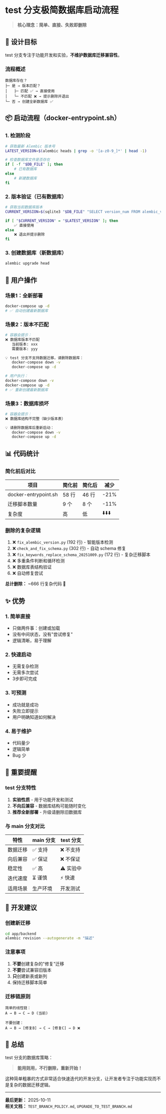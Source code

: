 # test 分支极简数据库启动流程

> **核心理念：简单、直接、失败即删除**

## 🎯 设计目标

test 分支专注于功能开发和实验，**不维护数据库迁移兼容性**。

### 流程概述

```
数据库存在？
├─ 是 → 版本匹配？
│   ├─ 匹配 ✅ → 直接使用
│   └─ 不匹配 ❌ → 提示删除并退出
└─ 否 → 创建全新数据库 ✅
```

## 📦 启动流程（docker-entrypoint.sh）

### 1. 检测阶段

```bash
# 获取最新 Alembic 版本号
LATEST_VERSION=$(alembic heads | grep -o '[a-z0-9_]*' | head -1)

# 检查数据库文件是否存在
if [ -f "$DB_FILE" ]; then
    # 已有数据库
else
    # 新建数据库
fi
```

### 2. 版本验证（已有数据库）

```bash
# 获取当前数据库版本
CURRENT_VERSION=$(sqlite3 "$DB_FILE" "SELECT version_num FROM alembic_version")

if [ "$CURRENT_VERSION" = "$LATEST_VERSION" ]; then
    ✅ 直接使用
else
    ❌ 退出并提示删除
fi
```

### 3. 创建数据库（新数据库）

```bash
alembic upgrade head
```

## 🔧 用户操作

### 场景1：全新部署

```bash
docker-compose up -d
# ✅ 自动创建最新数据库
```

### 场景2：版本不匹配

```bash
# 容器会提示：
❌ 数据库版本不匹配
   当前版本: xxx
   需要版本: yyy

💡 test 分支不支持数据迁移，请删除数据库：
   docker-compose down -v
   docker-compose up -d

# 用户执行：
docker-compose down -v
docker-compose up -d
# ✅ 重新创建最新数据库
```

### 场景3：数据库损坏

```bash
# 容器会提示：
❌ 数据库结构不完整（缺少版本表）

💡 请删除数据库后重新启动：
   docker-compose down -v
   docker-compose up -d
```

## 📊 代码统计

### 简化前后对比

| 项目 | 简化前 | 简化后 | 减少 |
|------|--------|--------|------|
| docker-entrypoint.sh | 58 行 | 46 行 | -21% |
| 迁移脚本数量 | 9 个 | 8 个 | -11% |
| 复杂度 | 高 | 低 | ⬇️⬇️⬇️ |

### 删除的复杂逻辑

1. ❌ `fix_alembic_version.py` (192 行) - 智能版本检测
2. ❌ `check_and_fix_schema.py` (302 行) - 自动 schema 修复
3. ❌ `fix_keywords_replace_schema_20251009.py` (172 行) - 复杂迁移脚本
4. ❌ 多重条件判断和循环检测
5. ❌ 数据库表结构验证
6. ❌ 自动修复尝试

**总计删除：** ~666 行复杂代码 🎉

## ✨ 优势

### 1. **简单直接**
- 只做两件事：创建或加载
- 没有中间状态，没有"尝试修复"
- 逻辑清晰，易于理解

### 2. **快速启动**
- 无需复杂检测
- 无需多次尝试
- 3步即可完成

### 3. **可预测**
- 成功就是成功
- 失败立即提示
- 用户明确知道如何解决

### 4. **易于维护**
- 代码量少
- 逻辑简单
- Bug 少

## 🚨 重要提醒

### test 分支特性

1. **实验性质** - 用于功能开发和测试
2. **不向后兼容** - 数据库结构可能随时变化
3. **推荐全新部署** - 升级请删除旧数据库

### 与 main 分支对比

| 特性 | main 分支 | test 分支 |
|------|-----------|-----------|
| 数据迁移 | ✅ 支持 | ❌ 不支持 |
| 向后兼容 | ✅ 保证 | ❌ 不保证 |
| 稳定性 | ✅ 高 | ⚠️ 实验中 |
| 迭代速度 | ⏳ 谨慎 | ⚡ 快速 |
| 适用场景 | 生产环境 | 开发测试 |

## 📝 开发建议

### 创建新迁移

```bash
cd app/backend
alembic revision --autogenerate -m "描述"
```

### 注意事项

1. **不要**创建复杂的"修复"迁移
2. **不要**尝试兼容旧版本
3. **只**创建新表或新列
4. 保持迁移脚本简单

### 迁移链原则

```
简单的线性链：
A → B → C → D (当前)

不要创建：
A → B → [修复B] → C → [修复C] → D ❌
```

## 🎉 总结

test 分支的数据库策略：

> **能用则用，不行删除，重新开始！**

这种简单粗暴的方式非常适合快速迭代的开发分支，让开发者专注于功能实现而不是复杂的数据迁移逻辑。

---

**最后更新：** 2025-10-11  
**相关文档：** `TEST_BRANCH_POLICY.md`, `UPGRADE_TO_TEST_BRANCH.md`

